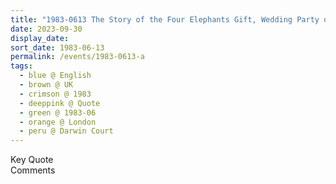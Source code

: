 ```yaml
---
title: "1983-0613 The Story of the Four Elephants Gift, Wedding Party of Ray and Chantal Harris, Flat, 52 Darwin Court, Gloucester Avenue, near Regents Park, London NW1 7BQ, UK"
date: 2023-09-30
display_date: 
sort_date: 1983-06-13
permalink: /events/1983-0613-a
tags:
  - blue @ English
  - brown @ UK
  - crimson @ 1983
  - deeppink @ Quote
  - green @ 1983-06
  - orange @ London
  - peru @ Darwin Court
---
```


<wave-list>
  <list-title color="green" width="75">Key Quote</list-title>
  <list-item color="BlanchedAlmond"  width="200"></list-item>
  <list-item color="Lavender"></list-item>
  <list-item color="BlanchedAlmond"></list-item>
</wave-list>

<br>

<wave-list>
  <list-title color="green" width="75">Comments</list-title>
  <list-item color="BlanchedAlmond"  width="200"></list-item>
  <list-item color="Lavender"></list-item>
  <list-item color="BlanchedAlmond"></list-item>
</wave-list>